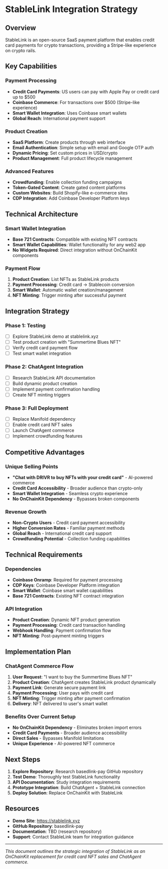 # StableLink Integration Strategy

## Overview
StableLink is an open-source SaaS payment platform that enables credit card payments for crypto transactions, providing a Stripe-like experience on crypto rails.

## Key Capabilities

### Payment Processing
- **Credit Card Payments**: US users can pay with Apple Pay or credit card up to $500
- **Coinbase Commerce**: For transactions over $500 (Stripe-like experience)
- **Smart Wallet Integration**: Uses Coinbase smart wallets
- **Global Reach**: International payment support

### Product Creation
- **SaaS Platform**: Create products through web interface
- **Email Authentication**: Simple setup with email and Google OTP auth
- **Dynamic Pricing**: Set custom prices in USD/crypto
- **Product Management**: Full product lifecycle management

### Advanced Features
- **Crowdfunding**: Enable collection funding campaigns
- **Token-Gated Content**: Create gated content platforms
- **Custom Websites**: Build Shopify-like e-commerce sites
- **CDP Integration**: Add Coinbase Developer Platform keys

## Technical Architecture

### Smart Wallet Integration
- **Base 721 Contracts**: Compatible with existing NFT contracts
- **Smart Wallet Capabilities**: Wallet functionality for any web2 app
- **No Widgets Required**: Direct integration without OnChainKit components

### Payment Flow
1. **Product Creation**: List NFTs as StableLink products
2. **Payment Processing**: Credit card → Stablecoin conversion
3. **Smart Wallet**: Automatic wallet creation/management
4. **NFT Minting**: Trigger minting after successful payment

## Integration Strategy

### Phase 1: Testing
- [ ] Explore StableLink demo at stablelink.xyz
- [ ] Test product creation with "Summertime Blues NFT"
- [ ] Verify credit card payment flow
- [ ] Test smart wallet integration

### Phase 2: ChatAgent Integration
- [ ] Research StableLink API documentation
- [ ] Build dynamic product creation
- [ ] Implement payment confirmation handling
- [ ] Create NFT minting triggers

### Phase 3: Full Deployment
- [ ] Replace Manifold dependency
- [ ] Enable credit card NFT sales
- [ ] Launch ChatAgent commerce
- [ ] Implement crowdfunding features

## Competitive Advantages

### Unique Selling Points
- **"Chat with DRIVR to buy NFTs with your credit card"** - AI-powered commerce
- **Credit Card Accessibility** - Broader audience than crypto-only
- **Smart Wallet Integration** - Seamless crypto experience
- **No OnChainKit Dependency** - Bypasses broken components

### Revenue Growth
- **Non-Crypto Users** - Credit card payment accessibility
- **Higher Conversion Rates** - Familiar payment methods
- **Global Reach** - International credit card support
- **Crowdfunding Potential** - Collection funding capabilities

## Technical Requirements

### Dependencies
- **Coinbase Onramp**: Required for payment processing
- **CDP Keys**: Coinbase Developer Platform integration
- **Smart Wallet**: Coinbase smart wallet capabilities
- **Base 721 Contracts**: Existing NFT contract integration

### API Integration
- **Product Creation**: Dynamic NFT product generation
- **Payment Processing**: Credit card transaction handling
- **Webhook Handling**: Payment confirmation flow
- **NFT Minting**: Post-payment minting triggers

## Implementation Plan

### ChatAgent Commerce Flow
1. **User Request**: "I want to buy the Summertime Blues NFT"
2. **Product Creation**: ChatAgent creates StableLink product dynamically
3. **Payment Link**: Generate secure payment link
4. **Payment Processing**: User pays with credit card
5. **NFT Minting**: Trigger minting after payment confirmation
6. **Delivery**: NFT delivered to user's smart wallet

### Benefits Over Current Setup
- **No OnChainKit Dependency** - Eliminates broken import errors
- **Credit Card Payments** - Broader audience accessibility
- **Direct Sales** - Bypasses Manifold limitations
- **Unique Experience** - AI-powered NFT commerce

## Next Steps

1. **Explore Repository**: Research basedlink-pay GitHub repository
2. **Test Demo**: Thoroughly test StableLink functionality
3. **API Documentation**: Study integration requirements
4. **Prototype Integration**: Build ChatAgent + StableLink connection
5. **Deploy Solution**: Replace OnChainKit with StableLink

## Resources

- **Demo Site**: https://stablelink.xyz
- **GitHub Repository**: basedlink-pay
- **Documentation**: TBD (research repository)
- **Support**: Contact StableLink team for integration guidance

---

*This document outlines the strategic integration of StableLink as an OnChainKit replacement for credit card NFT sales and ChatAgent commerce.*

